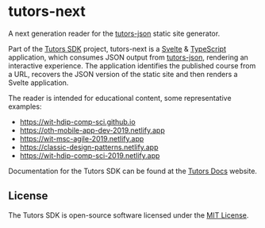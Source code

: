 # tutors-next

A next generation reader for the [tutors-json](https://github.com/tutors-sdk/tutors-json) static site generator.

Part of the [Tutors SDK](https://github.com/tutors-sdk) project, tutors-next is a [Svelte](https://svelte.dev/) & [TypeScript](https://www.typescriptlang.org/) application, which consumes JSON output from [tutors-json](https://github.com/tutors-sdk/tutors-json), rendering an interactive experience. The application identifies the published course from a URL, recovers the JSON version of the static site and then renders a Svelte application.

The reader is intended for educational content, some representative examples:

- <https://wit-hdip-comp-sci.github.io>
- <https://oth-mobile-app-dev-2019.netlify.app>
- <https://wit-msc-agile-2019.netlify.app>
- <https://classic-design-patterns.netlify.app>
- <https://wit-hdip-comp-sci-2019.netlify.app>



Documentation for the Tutors SDK can be found at the [Tutors Docs](http://tutors-docs.netlify.app/) website.

## License

The Tutors SDK is open-source software licensed under the [MIT License](https://github.com/atom/atom/blob/master/LICENSE.md).
